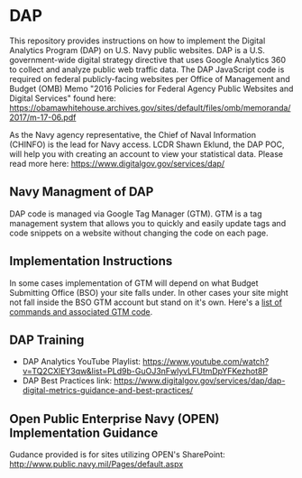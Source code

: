 # DAP
This repository provides instructions on how to implement the Digital Analytics Program (DAP) on U.S. Navy public websites. DAP is a U.S. government-wide digital strategy directive that uses Google Analytics 360 to collect and analyze public web traffic data. The DAP JavaScript code is required on federal publicly-facing websites per Office of Management and Budget (OMB) Memo "2016 Policies for Federal Agency Public Websites and Digital Services" found here: https://obamawhitehouse.archives.gov/sites/default/files/omb/memoranda/2017/m-17-06.pdf

As the Navy agency representative, the Chief of Naval Information (CHINFO) is the lead for Navy access. LCDR Shawn Eklund, the DAP POC, will help you with creating an account to view your statistical data.
Please read more here: https://www.digitalgov.gov/services/dap/

## Navy Managment of DAP
DAP code is managed via Google Tag Manager (GTM). GTM is a tag management system that allows you to quickly and easily update tags and code snippets on a website without changing the code on each page.

## Implementation Instructions
In some cases implementation of GTM will depend on what Budget Submitting Office (BSO) your site falls under. In other cases your site might not fall inside the BSO GTM account but stand on it's own. Here's a [list of commands and associated GTM code](https://github.com/usnavy/DAP-Implementation/blob/master/GTM-table.md).

## DAP Training

* DAP Analytics YouTube Playlist: https://www.youtube.com/watch?v=TQ2CXlEY3qw&list=PLd9b-GuOJ3nFwlyvLFUtmDpYFKezhot8P
* DAP Best Practices link: https://www.digitalgov.gov/services/dap/dap-digital-metrics-guidance-and-best-practices/

## Open Public Enterprise Navy (OPEN) Implementation Guidance
Gudance provided is for sites utilizing OPEN's SharePoint: http://www.public.navy.mil/Pages/default.aspx
